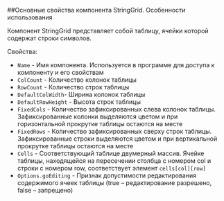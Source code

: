 ##Основные свойства компонента StringGrid. Особенности использования

Компонент StringGrid представляет собой таблицу, ячейки которой содержат строки символов.

Свойства:

- `Name` - Имя компонента. Используется в программе для доступа к компоненту и его свойствам
- `ColCount` - Количество колонок таблицы
- `RowCount` - Количество строк таблицы
- `DefaultColWidth`- Ширина колонок таблицы
- `DefaultRowHeight` - Высота строк таблицы
- `FixedCols` - Количество зафиксированных слева колонок таблицы. Зафиксированные колонки выделяются цветом и при горизонтальной прокрутке таблицы остаются на месте
- `FixedRows` - Количество зафиксированных сверху строк таблицы. Зафиксированные строки выделяются цветом и при вертикальной прокрутке таблицы остаются на месте
- `Cells` - Соответствующий таблице двумерный массив. Ячейке таблицы, находящейся на пересечении столбца с номером col и строки с номером row, соответствует элемент `cells[col][row]`
- `Options.goEditing` - Признак допустимости редактирования содержимого ячеек таблицы (true – редактирование разрешено, false – запрещено)
